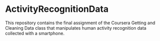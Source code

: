 # ActivityRecognitionData
This repository contains the final assignment of the Coursera Getting and Cleaning Data class that manipulates human activity recognition data collected with a smartphone.
